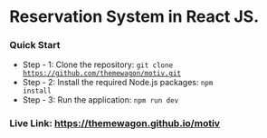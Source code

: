 # Reservation System in React JS.

### Quick Start

- Step - 1: Clone the repository: <code>git clone https://github.com/themewagon/motiv.git</code>
- Step - 2: Install the required Node.js packages: <code>npm install</code>
- Step - 3: Run the application: <code>npm run dev</code>

### Live Link: https://themewagon.github.io/motiv
